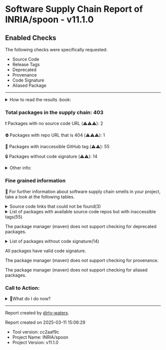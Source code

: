
# Software Supply Chain Report of INRIA/spoon - v11.1.0

## Enabled Checks
The following checks were specifically requested:

- Source Code
- Release Tags
- Deprecated
- Provenance
- Code Signature
- Aliased Package

---


<details>
    <summary>How to read the results :book: </summary>
    
 Dirty-waters has analyzed your project dependencies and found different categories for each of them:

    
 - ⚠️⚠️⚠️ : high severity 

    
 - ⚠️⚠️: medium severity 

    
 - ⚠️: low severity 

</details>
        

 ### Total packages in the supply chain: 403


:heavy_exclamation_mark: Packages with no source code URL (⚠️⚠️⚠️): 2

:no_entry: Packages with repo URL that is 404 (⚠️⚠️⚠️): 1

:wrench: Packages with inaccessible GitHub tag (⚠️⚠️): 55

:lock: Packages without code signature (⚠️⚠️): 14


<details>
    <summary>Other info:</summary>
    
- Source code repo is not hosted on GitHub:  87

    This could be due, for example, to the package being hosted on a different platform.

    This does not mean that the source code URL is invalid.

    However, for non-GitHub repositories, not all checks can currently be performed.

|   index | package_name                                                         | github_url                                                                               | command         |
|--------:|:---------------------------------------------------------------------|:-----------------------------------------------------------------------------------------|:----------------|
|       1 | `org.ow2.asm:asm@9.6`                                                | https://gitlab.ow2.org/asm/asm/                                                          | resolve-plugins |
|       2 | `org.eclipse.aether:aether-spi@1.0.0.v20140518`                      | http://git.eclipse.org/c/aether/aether-core.git/tree/aether-spi/                         | resolve-plugins |
|       3 | `org.eclipse.aether:aether-impl@1.0.0.v20140518`                     | http://git.eclipse.org/c/aether/aether-core.git/tree/aether-impl/                        | resolve-plugins |
|       4 | `org.eclipse.aether:aether-api@1.0.0.v20140518`                      | http://git.eclipse.org/c/aether/aether-core.git/tree/aether-api/                         | resolve-plugins |
|       5 | `org.eclipse.sisu:org.eclipse.sisu.plexus@0.3.5`                     | http://git.eclipse.org/c/sisu/org.eclipse.sisu.plexus.git/tree/org.eclipse.sisu.plexus/  | resolve-plugins |
|       6 | `javax.annotation:javax.annotation-api@1.2`                          | http://java.net/projects/glassfish/sources/svn/show/tags/javax.annotation-api-1.2        | resolve-plugins |
|       7 | `org.eclipse.sisu:org.eclipse.sisu.inject@0.3.5`                     | http://git.eclipse.org/c/sisu/org.eclipse.sisu.inject.git/tree/org.eclipse.sisu.inject/  | resolve-plugins |
|       8 | `javax.inject:javax.inject@1`                                        | http://code.google.com/p/atinject/source/checkout                                        | resolve         |
|       9 | `aopalliance:aopalliance@1.0`                                        | null object or invalid expression                                                        | resolve-plugins |
|      10 | `com.google.guava:guava@16.0.1`                                      | http://code.google.com/p/guava-libraries/source/browse/guava                             | resolve-plugins |
|      11 | `org.sonatype.plexus:plexus-sec-dispatcher@1.3`                      | No_repo_info_found                                                                       | resolve-plugins |
|      12 | `org.sonatype.plexus:plexus-cipher@1.4`                              | No_repo_info_found                                                                       | resolve-plugins |
|      13 | `org.eclipse.aether:aether-util@1.0.0.v20140518`                     | http://git.eclipse.org/c/aether/aether-core.git/tree/aether-util/                        | resolve-plugins |
|      14 | `commons-io:commons-io@2.6`                                          | https://git-wip-us.apache.org/repos/asf?p=commons-io.git                                 | resolve-plugins |
|      15 | `org.apache.commons:commons-compress@1.20`                           | https://gitbox.apache.org/repos/asf?p=commons-compress.git                               | resolve-plugins |
|      16 | `org.tukaani:xz@1.9`                                                 | https://git.tukaani.org/?p=xz-java.git                                                   | resolve-plugins |
|      17 | `org.codehaus.plexus:plexus-i18n@1.0-beta-10`                        | http://fisheye.codehaus.org/browse/plexus/plexus-components/tags/plexus-i18n-1.0-beta-10 | resolve-plugins |
|      18 | `org.apache.xbean:xbean-reflect@3.7`                                 | http://svn.apache.org/viewvc/geronimo/xbean/tags/xbean-3.7/xbean-reflect                 | resolve-plugins |
|      19 | `com.google.collections:google-collections@1.0`                      | http://code.google.com/p/google-collections/source/browse/                               | resolve-plugins |
|      20 | `org.apache.commons:commons-lang3@3.8.1`                             | https://git-wip-us.apache.org/repos/asf?p=commons-lang.git                               | resolve-plugins |
|      21 | `org.apache.commons:commons-text@1.3`                                | https://git-wip-us.apache.org/repos/asf?p=commons-text.git                               | resolve-plugins |
|      22 | `commons-logging:commons-logging@1.2`                                | http://svn.apache.org/repos/asf/commons/proper/logging/trunk                             | resolve-plugins |
|      23 | `commons-codec:commons-codec@1.11`                                   | http://svn.apache.org/viewvc/commons/proper/codec/trunk                                  | resolve-plugins |
|      24 | `org.apache.velocity:velocity@1.7`                                   | http://svn.apache.org/viewvc/velocity/engine/trunk                                       | resolve-plugins |
|      25 | `commons-lang:commons-lang@2.4`                                      | http://svn.apache.org/viewvc/commons/proper/lang/trunk                                   | resolve-plugins |
|      26 | `org.apache.velocity:velocity-tools@2.0`                             | http://svn.apache.org/repos/asf/velocity/tools/trunk                                     | resolve-plugins |
|      27 | `commons-beanutils:commons-beanutils@1.7.0`                          | null object or invalid expression                                                        | resolve-plugins |
|      28 | `commons-digester:commons-digester@1.8`                              | http://svn.apache.org/repos/asf/jakarta/commons/proper/digester/trunk                    | resolve-plugins |
|      29 | `commons-chain:commons-chain@1.1`                                    | http://svn.apache.org/viewcvs.cgi                                                        | resolve-plugins |
|      30 | `dom4j:dom4j@1.1`                                                    | null object or invalid expression                                                        | resolve-plugins |
|      31 | `oro:oro@2.0.8`                                                      | null object or invalid expression                                                        | resolve-plugins |
|      32 | `commons-collections:commons-collections@3.2.2`                      | http://svn.apache.org/viewvc/commons/proper/collections/trunk                            | resolve-plugins |
|      33 | `javax.servlet:javax.servlet-api@3.1.0`                              | http://java.net/projects/glassfish/sources/svn/show/tags/javax.servlet-api-3.1.0         | resolve-plugins |
|      34 | `org.apache.commons:commons-lang3@3.14.0`                            | https://gitbox.apache.org/repos/asf?p=commons-lang.git                                   | resolve-plugins |
|      35 | `org.apache.commons:commons-text@1.11.0`                             | https://gitbox.apache.org/repos/asf?p=commons-text.git                                   | resolve-plugins |
|      36 | `org.eclipse.jgit:org.eclipse.jgit@5.13.3.202401111512-r`            | https://git.eclipse.org/r/plugins/gitiles/jgit/jgit/org.eclipse.jgit                     | resolve-plugins |
|      37 | `org.eclipse.jgit:org.eclipse.jgit.ssh.apache@5.13.3.202401111512-r` | https://git.eclipse.org/r/plugins/gitiles/jgit/jgit/org.eclipse.jgit.ssh.apache          | resolve-plugins |
|      38 | `commons-io:commons-io@2.11.0`                                       | https://gitbox.apache.org/repos/asf?p=commons-io.git                                     | resolve-plugins |
|      39 | `com.google.code.findbugs:jsr305@2.0.0`                              | http://findbugs.googlecode.com/svn/trunk/                                                | resolve-plugins |
|      40 | `org.ow2.asm:asm@5.0.3`                                              | http://svn.forge.objectweb.org/cgi-bin/viewcvs.cgi/asm/trunk/asm/                        | resolve-plugins |
|      41 | `org.ow2.asm:asm-commons@5.0.3`                                      | http://svn.forge.objectweb.org/cgi-bin/viewcvs.cgi/asm/trunk/asm-commons/                | resolve-plugins |
|      42 | `org.ow2.asm:asm-tree@5.0.3`                                         | http://svn.forge.objectweb.org/cgi-bin/viewcvs.cgi/asm/trunk/asm-tree/                   | resolve-plugins |
|      43 | `commons-lang:commons-lang@1.0`                                      | null object or invalid expression                                                        | resolve-plugins |
|      44 | `de.tototec:de.tototec.cmdoption@0.2.0`                              | http://cmdoption.tototec.de/svn/cmdoption                                                | resolve-plugins |
|      45 | `org.apache.commons:commons-text@1.12.0`                             | https://gitbox.apache.org/repos/asf?p=commons-text.git                                   | resolve-plugins |
|      46 | `commons-io:commons-io@2.15.1`                                       | https://gitbox.apache.org/repos/asf?p=commons-io.git                                     | resolve-plugins |
|      47 | `org.apache.commons:commons-compress@1.26.1`                         | https://gitbox.apache.org/repos/asf?p=commons-compress.git                               | resolve-plugins |
|      48 | `org.ow2.asm:asm@9.7`                                                | https://gitlab.ow2.org/asm/asm/                                                          | resolve-plugins |
|      49 | `org.sonatype.plexus:plexus-build-api@0.0.7`                         | http://svn.sonatype.org/spice/tags/plexus-build-api-0.0.7                                | resolve-plugins |
|      50 | `org.apache.velocity:velocity-engine-core@2.4`                       | https://gitbox.apache.org/repos/asf?p=velocity-engine.git/velocity-engine-core           | resolve-plugins |
|      51 | `org.apache.velocity.tools:velocity-tools-generic@3.1`               | https://gitbox.apache.org/repos/asf?p=velocity-tools.git/velocity-tools-generic          | resolve-plugins |
|      52 | `commons-beanutils:commons-beanutils@1.9.4`                          | http://svn.apache.org/viewvc/commons/proper/beanutils/tags/BEANUTILS_1_9_3_RC3           | resolve-plugins |
|      53 | `org.apache.commons:commons-digester3@3.2`                           | http://svn.apache.org/viewvc/commons/proper/digester/tags/DIGESTER3_3_2_RC2              | resolve-plugins |
|      54 | `org.apache.commons:commons-lang3@3.17.0`                            | https://gitbox.apache.org/repos/asf?p=commons-lang.git                                   | resolve-plugins |
|      55 | `org.apache.commons:commons-compress@1.26.2`                         | https://gitbox.apache.org/repos/asf?p=commons-compress.git                               | resolve-plugins |
|      56 | `commons-io:commons-io@2.18.0`                                       | https://gitbox.apache.org/repos/asf?p=commons-io.git                                     | resolve-plugins |
|      57 | `org.apache.bcel:bcel@6.10.0`                                        | https://gitbox.apache.org/repos/asf?p=commons-bcel.git                                   | resolve-plugins |
|      58 | `org.apache.commons:commons-collections4@4.4`                        | https://git-wip-us.apache.org/repos/asf?p=commons-collections.git                        | resolve-plugins |
|      59 | `commons-io:commons-io@2.16.1`                                       | https://gitbox.apache.org/repos/asf?p=commons-io.git                                     | resolve         |
|      60 | `commons-validator:commons-validator@1.9.0`                          | https://gitbox.apache.org/repos/asf/commons-validator                                    | resolve-plugins |
|      61 | `commons-digester:commons-digester@2.1`                              | http://svn.apache.org/viewvc/commons/proper/digester/tags/DIGESTER_2_1_RC2               | resolve-plugins |
|      62 | `commons-logging:commons-logging@1.3.2`                              | https://gitbox.apache.org/repos/asf/commons-logging                                      | resolve-plugins |
|      63 | `org.apache.maven:maven-core@3.1.0`                                  | https://git-wip-us.apache.org/repos/asf?p=maven.git/maven-core                           | resolve-plugins |
|      64 | `org.apache.maven:maven-settings@3.1.0`                              | https://git-wip-us.apache.org/repos/asf?p=maven.git/maven-settings                       | resolve-plugins |
|      65 | `org.apache.maven:maven-settings-builder@3.1.0`                      | https://git-wip-us.apache.org/repos/asf?p=maven.git/maven-settings-builder               | resolve-plugins |
|      66 | `org.apache.maven:maven-repository-metadata@3.1.0`                   | https://git-wip-us.apache.org/repos/asf?p=maven.git/maven-repository-metadata            | resolve-plugins |
|      67 | `org.apache.maven:maven-model-builder@3.1.0`                         | https://git-wip-us.apache.org/repos/asf?p=maven.git/maven-model-builder                  | resolve-plugins |
|      68 | `org.apache.maven:maven-aether-provider@3.1.0`                       | https://git-wip-us.apache.org/repos/asf?p=maven.git/maven-aether-provider                | resolve-plugins |
|      69 | `org.eclipse.aether:aether-spi@0.9.0.M2`                             | http://git.eclipse.org/c/aether/aether-core.git/tree/aether-spi/                         | resolve-plugins |
|      70 | `org.eclipse.aether:aether-impl@0.9.0.M2`                            | http://git.eclipse.org/c/aether/aether-core.git/tree/aether-impl/                        | resolve-plugins |
|      71 | `org.eclipse.aether:aether-api@0.9.0.M2`                             | http://git.eclipse.org/c/aether/aether-core.git/tree/aether-api/                         | resolve-plugins |
|      72 | `org.eclipse.aether:aether-util@0.9.0.M2`                            | http://git.eclipse.org/c/aether/aether-core.git/tree/aether-util/                        | resolve-plugins |
|      73 | `org.apache.maven:maven-artifact@3.1.0`                              | https://git-wip-us.apache.org/repos/asf?p=maven.git/maven-artifact                       | resolve-plugins |
|      74 | `org.apache.maven:maven-plugin-api@3.1.0`                            | https://git-wip-us.apache.org/repos/asf?p=maven.git/maven-plugin-api                     | resolve-plugins |
|      75 | `org.apache.maven:maven-model@2.2.1`                                 | http://svn.apache.org/viewvc/maven/maven-2/tags/maven-2.2.1/maven-model                  | resolve-plugins |
|      76 | `com.google.code.findbugs:jsr305@3.0.2`                              | https://code.google.com/p/jsr-305/                                                       | resolve         |
|      77 | `com.google.j2objc:j2objc-annotations@1.3`                           | http://svn.sonatype.org/spice/tags/oss-parent-7/j2objc-annotations                       | resolve-plugins |
|      78 | `net.sf.saxon:Saxon-HE@10.6`                                         | https://dev.saxonica.com/repos/archive/opensource/                                       | resolve-plugins |
|      79 | `org.apache.maven.shared:maven-shared-incremental@1.1`               | http://svn.apache.org/viewvc/maven/shared/tags/maven-shared-incremental-1.1              | resolve-plugins |
|      80 | `org.eclipse.jgit:org.eclipse.jgit@6.7.0.202309050840-r`             | https://git.eclipse.org/r/plugins/gitiles/jgit/jgit/org.eclipse.jgit                     | resolve-plugins |
|      81 | `org.apache.commons:commons-lang3@3.12.0`                            | https://gitbox.apache.org/repos/asf?p=commons-lang.git                                   | resolve-plugins |
|      82 | `org.ow2.asm:asm@9.4`                                                | https://gitlab.ow2.org/asm/asm/                                                          | resolve-plugins |
|      83 | `org.apache.maven.shared:maven-invoker@2.0.11`                       | http://svn.apache.org/viewvc/maven/shared/tags/maven-invoker-2.0.11                      | resolve-plugins |
|      84 | `com.martiansoftware:jsap@2.1`                                       | http://jsap.cvs.sourceforge.net/jsap/                                                    | resolve         |
|      85 | `org.apache.commons:commons-compress@1.27.0`                         | https://gitbox.apache.org/repos/asf?p=commons-compress.git                               | resolve         |
|      86 | `org.apache.commons:commons-lang3@3.16.0`                            | https://gitbox.apache.org/repos/asf?p=commons-lang.git                                   | resolve         |
|      87 | `org.kohsuke.metainf-services:metainf-services@1.11`                 | http://metainf-services.kohsuke.org/                                                     | resolve         |
</details>

### Fine grained information

:dolphin: For further information about software supply chain smells in your project, take a look at the following tables.

<details>
<summary>Source code links that could not be found(3)</summary>
    


|   index | package_name                                    | github_url                    | github_exists   | command         |
|--------:|:------------------------------------------------|:------------------------------|:----------------|:----------------|
|       1 | `org.sonatype.plexus:plexus-sec-dispatcher@1.3` | No_repo_info_found            |                 | resolve-plugins |
|       2 | `org.sonatype.plexus:plexus-cipher@1.4`         | No_repo_info_found            |                 | resolve-plugins |
|       3 | `org.iq80.snappy:snappy@0.4`                    | https://github.com/dain/snapy | False           | resolve-plugins |
</details>

<details>
<summary>List of packages with available source code repos but with inaccessible tags(55)</summary>
    


| package_name                                                                  | release_tag_exists   | tag_version                                 | github_url                                      | tag_related_info                        |   status_code_for_release_tag | command         |
|:------------------------------------------------------------------------------|:---------------------|:--------------------------------------------|:------------------------------------------------|:----------------------------------------|------------------------------:|:----------------|
| `org.apache.httpcomponents:httpclient@4.5.13`                                 | False                | `4.5.13`                                    | https://github.com/apache/httpcomponents-client | The given tag was not found in the repo |                           nan | resolve-plugins |
| `org.apache.httpcomponents:httpcore@4.4.14`                                   | False                | `4.4.14`                                    | https://github.com/apache/httpcomponents-core   | The given tag was not found in the repo |                           nan | resolve-plugins |
| `org.apache.maven.doxia:doxia-decoration-model@1.11.1`                        | False                | `1.11.1`                                    | https://github.com/apache/maven-doxia-sitetools | The given tag was not found in the repo |                           nan | resolve-plugins |
| `org.apache.maven.doxia:doxia-site-renderer@1.11.1`                           | False                | `1.11.1`                                    | https://github.com/apache/maven-doxia-sitetools | The given tag was not found in the repo |                           nan | resolve-plugins |
| `org.apache.maven.doxia:doxia-skin-model@1.11.1`                              | False                | `1.11.1`                                    | https://github.com/apache/maven-doxia-sitetools | The given tag was not found in the repo |                           nan | resolve-plugins |
| `org.apache.maven.doxia:doxia-integration-tools@1.11.1`                       | False                | `1.11.1`                                    | https://github.com/apache/maven-doxia-sitetools | The given tag was not found in the repo |                           nan | resolve-plugins |
| `org.eclipse.jetty:jetty-server@9.4.46.v20220331`                             | False                | `9.4.46.v20220331`                          | https://github.com/eclipse/jetty.project        | The given tag was not found in the repo |                           nan | resolve-plugins |
| `org.eclipse.jetty:jetty-http@9.4.46.v20220331`                               | False                | `9.4.46.v20220331`                          | https://github.com/eclipse/jetty.project        | The given tag was not found in the repo |                           nan | resolve-plugins |
| `org.eclipse.jetty:jetty-io@9.4.46.v20220331`                                 | False                | `9.4.46.v20220331`                          | https://github.com/eclipse/jetty.project        | The given tag was not found in the repo |                           nan | resolve-plugins |
| `org.eclipse.jetty:jetty-servlet@9.4.46.v20220331`                            | False                | `9.4.46.v20220331`                          | https://github.com/eclipse/jetty.project        | The given tag was not found in the repo |                           nan | resolve-plugins |
| `org.eclipse.jetty:jetty-security@9.4.46.v20220331`                           | False                | `9.4.46.v20220331`                          | https://github.com/eclipse/jetty.project        | The given tag was not found in the repo |                           nan | resolve-plugins |
| `org.eclipse.jetty:jetty-util-ajax@9.4.46.v20220331`                          | False                | `9.4.46.v20220331`                          | https://github.com/eclipse/jetty.project        | The given tag was not found in the repo |                           nan | resolve-plugins |
| `org.eclipse.jetty:jetty-webapp@9.4.46.v20220331`                             | False                | `9.4.46.v20220331`                          | https://github.com/eclipse/jetty.project        | The given tag was not found in the repo |                           nan | resolve-plugins |
| `org.eclipse.jetty:jetty-xml@9.4.46.v20220331`                                | False                | `9.4.46.v20220331`                          | https://github.com/eclipse/jetty.project        | The given tag was not found in the repo |                           nan | resolve-plugins |
| `org.eclipse.jetty:jetty-util@9.4.46.v20220331`                               | False                | `9.4.46.v20220331`                          | https://github.com/eclipse/jetty.project        | The given tag was not found in the repo |                           nan | resolve-plugins |
| `org.jdom:jdom2@2.0.6.1`                                                      | False                | `2.0.6.1`                                   | https://github.com/hunterhacker/jdom            | The given tag was not found in the repo |                           nan | resolve-plugins |
| `commons-codec:commons-codec@1.16.1`                                          | False                | `1.16.1`                                    | https://github.com/apache/commons-codec         | The given tag was not found in the repo |                           nan | resolve-plugins |
| `org.apache.maven.doxia:doxia-site-renderer@2.0.0`                            | False                | `2.0.0`                                     | https://github.com/apache/maven-doxia-sitetools | The given tag was not found in the repo |                           nan | resolve-plugins |
| `org.apache.maven.doxia:doxia-site-model@2.0.0`                               | False                | `2.0.0`                                     | https://github.com/apache/maven-doxia-sitetools | The given tag was not found in the repo |                           nan | resolve-plugins |
| `org.apache.maven.doxia:doxia-skin-model@2.0.0`                               | False                | `2.0.0`                                     | https://github.com/apache/maven-doxia-sitetools | The given tag was not found in the repo |                           nan | resolve-plugins |
| `org.eclipse.sisu:org.eclipse.sisu.plexus@0.9.0.M3`                           | False                | `0.9.0.M3`                                  | https://github.com/eclipse/sisu.inject          | The given tag was not found in the repo |                           nan | resolve-plugins |
| `org.eclipse.sisu:org.eclipse.sisu.inject@0.9.0.M3`                           | False                | `0.9.0.M3`                                  | https://github.com/eclipse/sisu.inject          | The given tag was not found in the repo |                           nan | resolve-plugins |
| `org.apache.maven.doxia:doxia-integration-tools@2.0.0`                        | False                | `2.0.0`                                     | https://github.com/apache/maven-doxia-sitetools | The given tag was not found in the repo |                           nan | resolve-plugins |
| `org.apache.httpcomponents:httpclient@4.5.14`                                 | False                | `4.5.14`                                    | https://github.com/apache/httpcomponents-client | The given tag was not found in the repo |                           nan | resolve-plugins |
| `org.apache.httpcomponents:httpcore@4.4.16`                                   | False                | `4.4.16`                                    | https://github.com/apache/httpcomponents-core   | The given tag was not found in the repo |                           nan | resolve-plugins |
| `commons-codec:commons-codec@1.17.1`                                          | False                | `1.17.1`                                    | https://github.com/apache/commons-codec         | The given tag was not found in the repo |                           nan | resolve         |
| `org.eclipse.sisu:org.eclipse.sisu.plexus@0.9.0.M2`                           | False                | `0.9.0.M2`                                  | https://github.com/eclipse/sisu.plexus          | The given tag was not found in the repo |                           nan | resolve-plugins |
| `org.eclipse.sisu:org.eclipse.sisu.inject@0.9.0.M2`                           | False                | `0.9.0.M2`                                  | https://github.com/eclipse/sisu.inject          | The given tag was not found in the repo |                           nan | resolve-plugins |
| `com.google.guava:guava@31.0.1-jre`                                           | False                | `31.0.1-jre`                                | https://github.com/google/guava                 | The given tag was not found in the repo |                           nan | resolve-plugins |
| `com.google.guava:listenablefuture@9999.0-empty-to-avoid-conflict-with-guava` | False                | `9999.0-empty-to-avoid-conflict-with-guava` | https://github.com/google/guava                 | The given tag was not found in the repo |                           nan | resolve         |
| `org.javassist:javassist@3.28.0-GA`                                           | False                | `3.28.0-GA`                                 | https://github.com/jboss-javassist/javassist    | The given tag was not found in the repo |                           nan | resolve-plugins |
| `javax.activation:javax.activation-api@1.2.0`                                 | False                | `1.2.0`                                     | https://github.com/javaee/activation            | The given tag was not found in the repo |                           nan | resolve-plugins |
| `org.apache.maven.plugins:maven-compiler-plugin@3.13.0`                       | False                | `3.13.0`                                    | https://github.com/apache/maven-compiler-plugin | The given tag was not found in the repo |                           nan | resolve-plugins |
| `com.diffplug.spotless:spotless-maven-plugin@2.43.0`                          | False                | `2.43.0`                                    | https://github.com/diffplug/spotless            | The given tag was not found in the repo |                           nan | resolve-plugins |
| `com.diffplug.spotless:spotless-lib@2.45.0`                                   | False                | `2.45.0`                                    | https://github.com/diffplug/spotless            | The given tag was not found in the repo |                           nan | resolve-plugins |
| `com.diffplug.spotless:spotless-lib-extra@2.45.0`                             | False                | `2.45.0`                                    | https://github.com/diffplug/spotless            | The given tag was not found in the repo |                           nan | resolve-plugins |
| `dev.equo.ide:solstice@1.7.5`                                                 | False                | `1.7.5`                                     | https://github.com/equodev/equo-ide             | The given tag was not found in the repo |                           nan | resolve-plugins |
| `org.eclipse.platform:org.eclipse.osgi@3.18.300`                              | False                | `3.18.300`                                  | https://github.com/eclipse-equinox/equinox      | The given tag was not found in the repo |                           nan | resolve-plugins |
| `org.jetbrains:annotations@13.0`                                              | False                | `13.0`                                      | https://github.com/jetbrains/intellij-community | The given tag was not found in the repo |                           nan | resolve-plugins |
| `com.diffplug.durian:durian-core@1.2.0`                                       | False                | `1.2.0`                                     | https://github.com/diffplug/durian              | The given tag was not found in the repo |                           nan | resolve-plugins |
| `com.diffplug.durian:durian-io@1.2.0`                                         | False                | `1.2.0`                                     | https://github.com/diffplug/durian              | The given tag was not found in the repo |                           nan | resolve-plugins |
| `com.diffplug.durian:durian-collect@1.2.0`                                    | False                | `1.2.0`                                     | https://github.com/diffplug/durian              | The given tag was not found in the repo |                           nan | resolve-plugins |
| `commons-codec:commons-codec@1.16.0`                                          | False                | `1.16.0`                                    | https://github.com/apache/commons-codec         | The given tag was not found in the repo |                           nan | resolve-plugins |
| `se.kth.castor:depclean-maven-plugin@2.0.6`                                   | False                | `2.0.6`                                     | https://github.com/castor-software/depclean     | The given tag was not found in the repo |                           nan | resolve-plugins |
| `se.kth.castor:depclean-core@2.0.6`                                           | False                | `2.0.6`                                     | https://github.com/castor-software/depclean     | The given tag was not found in the repo |                           nan | resolve-plugins |
| `com.google.guava:guava@31.1-jre`                                             | False                | `31.1-jre`                                  | https://github.com/google/guava                 | The given tag was not found in the repo |                           nan | resolve-plugins |
| `com.google.code.gson:gson@2.10`                                              | False                | `2.10`                                      | https://github.com/google/gson                  | The given tag was not found in the repo |                           nan | resolve-plugins |
| `com.google.guava:guava@33.2.1-jre`                                           | False                | `33.2.1-jre`                                | https://github.com/google/guava                 | The given tag was not found in the repo |                           nan | resolve         |
| `com.mysema.querydsl:querydsl-core@3.7.4`                                     | False                | `3.7.4`                                     | https://github.com/querydsl/querydsl            | The given tag was not found in the repo |                           nan | resolve         |
| `org.assertj:assertj-core@3.26.3`                                             | False                | `3.26.3`                                    | https://github.com/assertj/assertj              | The given tag was not found in the repo |                           nan | resolve         |
| `org.eclipse.jdt:ecj@3.38.0`                                                  | False                | `3.38.0`                                    | https://github.com/eclipse-jdt/eclipse.jdt.core | The given tag was not found in the repo |                           nan | resolve         |
| `org.eclipse.jdt:org.eclipse.jdt.core@3.38.0`                                 | False                | `3.38.0`                                    | https://github.com/eclipse-jdt/eclipse.jdt.core | The given tag was not found in the repo |                           nan | resolve         |
| `org.junit.platform:junit-platform-commons@1.10.3`                            | False                | `1.10.3`                                    | https://github.com/junit-team/junit5            | The given tag was not found in the repo |                           nan | resolve         |
| `org.junit.platform:junit-platform-engine@1.10.3`                             | False                | `1.10.3`                                    | https://github.com/junit-team/junit5            | The given tag was not found in the repo |                           nan | resolve         |
| `org.junit.platform:junit-platform-launcher@1.10.3`                           | False                | `1.10.3`                                    | https://github.com/junit-team/junit5            | The given tag was not found in the repo |                           nan | resolve         |
</details>

The package manager (maven) does not support checking for deprecated packages.

<details>
<summary>List of packages without code signature(14)</summary>
    


| package_name                                              | command         |
|:----------------------------------------------------------|:----------------|
| `javax.inject:javax.inject@1`                             | resolve         |
| `aopalliance:aopalliance@1.0`                             | resolve-plugins |
| `org.codehaus.plexus:plexus-i18n@1.0-beta-10`             | resolve-plugins |
| `com.google.collections:google-collections@1.0`           | resolve-plugins |
| `commons-beanutils:commons-beanutils@1.7.0`               | resolve-plugins |
| `commons-digester:commons-digester@1.8`                   | resolve-plugins |
| `commons-chain:commons-chain@1.1`                         | resolve-plugins |
| `dom4j:dom4j@1.1`                                         | resolve-plugins |
| `oro:oro@2.0.8`                                           | resolve-plugins |
| `org.apache.maven.scm:maven-scm-providers-standard@2.1.0` | resolve-plugins |
| `com.google.code.findbugs:jsr305@2.0.0`                   | resolve-plugins |
| `commons-lang:commons-lang@1.0`                           | resolve-plugins |
| `com.martiansoftware:jsap@2.1`                            | resolve         |
| `javax.validation:validation-api@2.0.1.Final`             | resolve         |
</details>

All packages have valid code signature.

The package manager (maven) does not support checking for provenance.

The package manager (maven) does not support checking for aliased packages.

### Call to Action:

<details>
<summary>👻What do I do now? </summary>


For packages **without source code & accessible release tags**:

- **Why?** Missing or inaccessible source code makes it impossible to audit the package for security vulnerabilities or malicious code.

1. Pull Request to the maintainer of dependency, requesting correct repository metadata and proper tagging. 


For **deprecated** packages:

- **Why?** Deprecated packages may contain known security issues and are no longer maintained, putting your project at risk.

1. Confirm the maintainer's deprecation intention 
2. Check for not deprecated versions

For packages **without code signature**:

- **Why?** Code signatures help verify the authenticity and integrity of the package, ensuring it hasn't been tampered with.

1. Open an issue in the dependency's repository to request the inclusion of code signature in the CI/CD pipeline. 


For packages **with invalid code signature**:

- **Why?** Invalid signatures could indicate tampering or compromised build processes.

1. It's recommended to verify the code signature and contact the maintainer to fix the issue.

For packages **without provenance**:

- **Why?** Without provenance, there's no way to verify that the package was built from the claimed source code, making supply chain attacks possible.

1. Open an issue in the dependency's repository to request the inclusion of provenance and build attestation in the CI/CD pipeline.

For packages that are **aliased**:

- **Why?** Aliased packages may hide malicious dependencies under seemingly legitimate names.

1. Check the aliased package and its repository to verify the alias is not malicious.
</details>


---

Report created by [dirty-waters](https://github.com/chains-project/dirty-waters/).

Report created on 2025-03-11 15:06:29
- Tool version: cc2aaf9c
- Project Name: INRIA/spoon
- Project Version: v11.1.0
